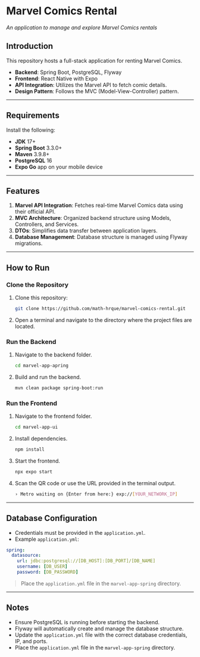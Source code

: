 # Marvel Comics Rental  
_An application to manage and explore Marvel Comics rentals_  

## Introduction  

This repository hosts a full-stack application for renting Marvel Comics.  

- **Backend**: Spring Boot, PostgreSQL, Flyway  
- **Frontend**: React Native with Expo  
- **API Integration**: Utilizes the Marvel API to fetch comic details.  
- **Design Pattern**: Follows the MVC (Model-View-Controller) pattern.  

---

## Requirements  

Install the following:  

- **JDK** 17+  
- **Spring Boot** 3.3.0+  
- **Maven** 3.9.8+  
- **PostgreSQL** 16
- **Expo Go** app on your mobile device  

---

## Features  

1. **Marvel API Integration**: Fetches real-time Marvel Comics data using their official API.  
2. **MVC Architecture**: Organized backend structure using Models, Controllers, and Services.  
3. **DTOs**: Simplifies data transfer between application layers.  
4. **Database Management**: Database structure is managed using Flyway migrations.  

---

## How to Run

### Clone the Repository

1. Clone this repository:
    ```bash
    git clone https://github.com/math-hrque/marvel-comics-rental.git
    ```
2. Open a terminal and navigate to the directory where the project files are located.

### Run the Backend

1. Navigate to the backend folder.

    ```bash
    cd marvel-app-apring
    ```

2. Build and run the backend.

    ```bash
    mvn clean package spring-boot:run
    ```

### Run the Frontend

1. Navigate to the frontend folder.

    ```bash
    cd marvel-app-ui
    ```

2. Install dependencies.

    ```bash
    npm install
    ```

3. Start the frontend.

    ```bash
    npx expo start
    ```

4. Scan the QR code or use the URL provided in the terminal output.

    ```bash
    › Metro waiting on {Enter from here:} exp://[YOUR_NETWORK_IP]
    ```

---

## Database Configuration

- Credentials must be provided in the `application.yml`.
- Example `application.yml`:

```yaml
spring:
  datasource:
    url: jdbc:postgresql://[DB_HOST]:[DB_PORT]/[DB_NAME]
    username: [DB_USER]
    password: [DB_PASSWORD]
```

> Place the `application.yml` file in the `marvel-app-spring` directory.

---

## Notes

- Ensure PostgreSQL is running before starting the backend.
- Flyway will automatically create and manage the database structure.  
- Update the `application.yml` file with the correct database credentials, IP, and ports.
- Place the `application.yml` file in the `marvel-app-spring` directory.
